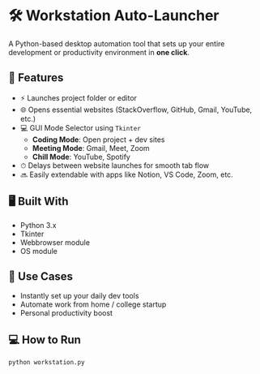 # 🛠 Workstation Auto-Launcher

A Python-based desktop automation tool that sets up your entire development or productivity environment in **one click**.

## 🚀 Features

- ⚡ Launches project folder or editor
- 🌐 Opens essential websites (StackOverflow, GitHub, Gmail, YouTube, etc.)
- 💻 GUI Mode Selector using `Tkinter`
    - **Coding Mode**: Open project + dev sites
    - **Meeting Mode**: Gmail, Meet, Zoom
    - **Chill Mode**: YouTube, Spotify
- ⏱ Delays between website launches for smooth tab flow
- 🔜 Easily extendable with apps like Notion, VS Code, Zoom, etc.

## 🖥️ Built With

- Python 3.x
- Tkinter
- Webbrowser module
- OS module

## 🧠 Use Cases

- Instantly set up your daily dev tools
- Automate work from home / college startup
- Personal productivity boost

## 💻 How to Run

```bash
python workstation.py


